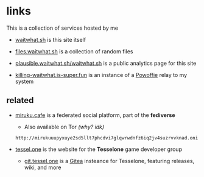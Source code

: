 # links

This is a collection of services hosted by me

- [waitwhat.sh](https://waitwhat.sh) is this site itself

- [files.waitwhat.sh](https://files.waitwhat.sh/) is a collection of random files

- [plausible.waitwhat.sh/waitwhat.sh](https://plausible.waitwhat.sh/waitwhat.sh) is a public analytics page for this site

- [killing-waitwhat.is-super.fun](https://killing-waitwhat.is-super.fun/) is an instance of a [Powoffie](/projects/powoffie/) relay to my system

## related

- [miruku.cafe](https://miruku.cafe/) is a federated social platform, part of the **fediverse**
    - Also available on Tor _(why? idk)_
    ```
    http://mirukuuupyxuye2sd5llt7phcdvi7glqwrwdnfz6iq2jv4suzrvvknad.onion
    ```

- [tessel.one](https://tessel.one) is the website for the **Tesselone** game developer group
    - [git.tessel.one](https://git.tessel.one) is a [Gitea](https://gitea.com/) insteance for Tesselone, featuring releases, wiki, and more
